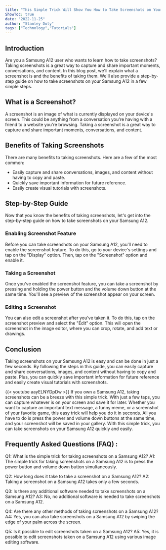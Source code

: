 ```yaml
---
title: "This Simple Trick Will Show You How to Take Screenshots on Your Samsung A12 in Seconds!"
ShowToc: true 
date: "2022-11-25"
author: "Stanley Doty" 
tags: ["Technology","Tutorials"]
---
```

## Introduction
Are you a Samsung A12 user who wants to learn how to take screenshots? Taking screenshots is a great way to capture and share important moments, conversations, and content. In this blog post, we'll explain what a screenshot is and the benefits of taking them. We'll also provide a step-by-step guide on how to take screenshots on your Samsung A12 in a few simple steps.

## What is a Screenshot?
A screenshot is an image of what is currently displayed on your device's screen. This could be anything from a conversation you're having with a friend to a website you're browsing. Taking a screenshot is a great way to capture and share important moments, conversations, and content. 

## Benefits of Taking Screenshots
There are many benefits to taking screenshots. Here are a few of the most common: 

- Easily capture and share conversations, images, and content without having to copy and paste. 
- Quickly save important information for future reference. 
- Easily create visual tutorials with screenshots. 

## Step-by-Step Guide
Now that you know the benefits of taking screenshots, let's get into the step-by-step guide on how to take screenshots on your Samsung A12. 

### Enabling Screenshot Feature
Before you can take screenshots on your Samsung A12, you'll need to enable the screenshot feature. To do this, go to your device's settings and tap on the "Display" option. Then, tap on the "Screenshot" option and enable it. 

### Taking a Screenshot
Once you've enabled the screenshot feature, you can take a screenshot by pressing and holding the power button and the volume down button at the same time. You'll see a preview of the screenshot appear on your screen. 

### Editing a Screenshot
You can also edit a screenshot after you've taken it. To do this, tap on the screenshot preview and select the "Edit" option. This will open the screenshot in the image editor, where you can crop, rotate, and add text or drawings. 

## Conclusion
Taking screenshots on your Samsung A12 is easy and can be done in just a few seconds. By following the steps in this guide, you can easily capture and share conversations, images, and content without having to copy and paste. Plus, you can quickly save important information for future reference and easily create visual tutorials with screenshots.

{{< youtube aayELNYDpDw >}} 
If you own a Samsung A12, taking screenshots can be a breeze with this simple trick. With just a few taps, you can capture whatever is on your screen and save it for later. Whether you want to capture an important text message, a funny meme, or a screenshot of your favorite game, this easy trick will help you do it in seconds. All you have to do is press the power and volume down buttons at the same time, and your screenshot will be saved in your gallery. With this simple trick, you can take screenshots on your Samsung A12 quickly and easily.

## Frequently Asked Questions (FAQ) :
Q1: What is the simple trick for taking screenshots on a Samsung A12?
A1: The simple trick for taking screenshots on a Samsung A12 is to press the power button and volume down button simultaneously.

Q2: How long does it take to take a screenshot on a Samsung A12?
A2: Taking a screenshot on a Samsung A12 takes only a few seconds.

Q3: Is there any additional software needed to take screenshots on a Samsung A12?
A3: No, no additional software is needed to take screenshots on a Samsung A12.

Q4: Are there any other methods of taking screenshots on a Samsung A12?
A4: Yes, you can also take screenshots on a Samsung A12 by swiping the edge of your palm across the screen.

Q5: Is it possible to edit screenshots taken on a Samsung A12?
A5: Yes, it is possible to edit screenshots taken on a Samsung A12 using various image editing software.


